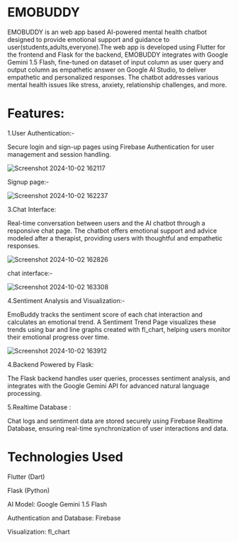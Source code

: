 # EMOBUDDY
EMOBUDDY is an web app  based  AI-powered mental health chatbot designed to provide emotional support and guidance to user(students,adults,everyone).The web app is developed using Flutter for the frontend and Flask for the backend, EMOBUDDY integrates with Google Gemini 1.5 Flash, fine-tuned on dataset of input column as user query and output column as empathetic answer on Google AI Studio, to deliver empathetic and personalized responses. The chatbot addresses various mental health issues like stress, anxiety, relationship challenges, and more.

# Features:
1.User Authentication:-

Secure login and sign-up pages using Firebase Authentication for user management and session handling.

![Screenshot 2024-10-02 162117](https://github.com/user-attachments/assets/edf9e433-155b-4026-940a-215b8b5ecdb4)

Signup page:-

![Screenshot 2024-10-02 162237](https://github.com/user-attachments/assets/3a76b1b6-1d70-4cbc-a943-04a7e427b11e)

3.Chat Interface:

Real-time conversation between users and the AI chatbot through a responsive chat page.
The chatbot offers emotional support and advice modeled after a therapist, providing users with thoughtful and empathetic responses.

![Screenshot 2024-10-02 162826](https://github.com/user-attachments/assets/8fcbfda5-3fb8-42d6-804b-e9f5c633a3ae)

chat interface:-

![Screenshot 2024-10-02 163308](https://github.com/user-attachments/assets/70cd0c81-6098-4683-adb4-57319a7b6016)

4.Sentiment Analysis and Visualization:-

EmoBuddy tracks the sentiment score of each chat interaction and calculates an emotional trend.
A Sentiment Trend Page visualizes these trends using bar and line graphs created with fl_chart, helping users monitor their emotional progress over time.

![Screenshot 2024-10-02 163912](https://github.com/user-attachments/assets/b19caf8d-5257-4caa-af98-ed6c13e73039)

4.Backend Powered by Flask:

The Flask backend handles user queries, processes sentiment analysis, and integrates with the Google Gemini API for advanced natural language processing.

5.Realtime Database :

Chat logs and sentiment data are stored securely using Firebase Realtime Database, ensuring real-time synchronization of user interactions and data.

# Technologies Used

Flutter (Dart) 

Flask (Python)

AI Model: Google Gemini 1.5 Flash

Authentication and Database: Firebase

Visualization: fl_chart

